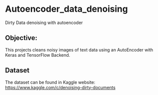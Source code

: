 # Autoencoder_data_denoising
Dirty Data denoising with autoencoder


## Objective: 
This projects cleans noisy images of text data using an AutoEncoder with Keras and TensorFlow Backend.

## Dataset 
The dataset can be found in Kaggle website: https://www.kaggle.com/c/denoising-dirty-documents
